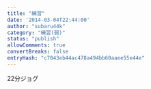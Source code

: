 ```yaml
---
title: "練習"
date: '2014-03-04T22:44:00'
author: "subaru44k"
category: "練習(弱)"
status: "publish"
allowComments: true
convertBreaks: false
entryHash: "c7043eb44ac478a494bb60aaee55e44e"
---
```

22分ジョグ
